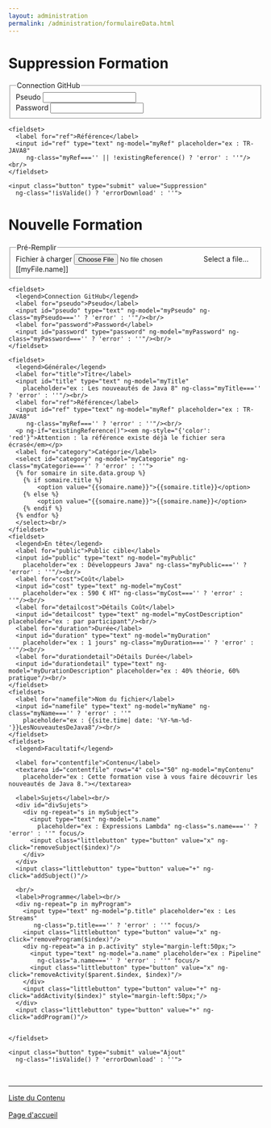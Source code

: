 ```yaml
---
layout: administration
permalink: /administration/formulaireData.html
---
```


<div class="formulaireData" ng-app="administration">
  <h1>Suppression Formation</h1>
  <form ng-submit="uploadTraining()" ng-controller="formulaireRemoveTraining">
    <fieldset>
      <legend>Connection GitHub</legend>
      <label for="pseudo">Pseudo</label>
      <input id="pseudo" type="text" ng-model="myPseudo" ng-class="myPseudo==='' ? 'error' : ''"/><br/>
      <label for="password">Password</label>
      <input id="password" type="password" ng-model="myPassword" ng-class="myPassword==='' ? 'error' : ''"/><br/>
    </fieldset>

    <fieldset>
      <label for="ref">Référence</label>
      <input id="ref" type="text" ng-model="myRef" placeholder="ex : TR-JAVA8"
         ng-class="myRef==='' || !existingReference() ? 'error' : ''"/><br/>
    </fieldset>

    <input class="button" type="submit" value="Suppression"
      ng-class="!isValide() ? 'errorDownload' : ''">
  </form>


  <h1>Nouvelle Formation</h1>
  <form ng-submit="uploadTraining()" ng-controller="formulaireTraining">
    <fieldset>
      <legend>Pré-Remplir</legend>
      <div class="input-file-container">
        <label for="my-fileTraining">Fichier à charger</label>
        <input class="input-file" id="my-fileTraining" type="file"
          onchange="angular.element(this).scope().setFile(this)" />
        <label ng-if="myFile.name===undefined" for="my-fileTraining"
          class="input-file-trigger">Select a file...</label>
        <label ng-if="myFile.name!==undefined" for="my-fileTraining"
          class="input-file-trigger completed">[[myFile.name]]</label>
      </div>
    </fieldset>

    <fieldset>
      <legend>Connection GitHub</legend>
      <label for="pseudo">Pseudo</label>
      <input id="pseudo" type="text" ng-model="myPseudo" ng-class="myPseudo==='' ? 'error' : ''"/><br/>
      <label for="password">Password</label>
      <input id="password" type="password" ng-model="myPassword" ng-class="myPassword==='' ? 'error' : ''"/><br/>
    </fieldset>

    <fieldset>
      <legend>Générale</legend>
      <label for="title">Titre</label>
      <input id="title" type="text" ng-model="myTitle"
        placeholder="ex : Les nouveautés de Java 8" ng-class="myTitle==='' ? 'error' : ''"/><br/>
      <label for="ref">Référence</label>
      <input id="ref" type="text" ng-model="myRef" placeholder="ex : TR-JAVA8"
         ng-class="myRef==='' ? 'error' : ''"/><br/>
      <p ng-if="existingReference()"><em ng-style="{'color': 'red'}">Attention : la référence existe déjà le fichier sera écrasé</em></p>
      <label for="category">Catégorie</label>
      <select id="category" ng-model="myCategorie" ng-class="myCategorie==='' ? 'error' : ''">
      {% for somaire in site.data.group %}
        {% if somaire.title %}
            <option value="{{somaire.name}}">{{somaire.title}}</option>
        {% else %}
            <option value="{{somaire.name}}">{{somaire.name}}</option>
        {% endif %}
      {% endfor %}
      </select><br/>
    </fieldset>
    <fieldset>
      <legend>En tête</legend>
      <label for="public">Public cible</label>
      <input id="public" type="text" ng-model="myPublic"
        placeholder="ex : Développeurs Java" ng-class="myPublic==='' ? 'error' : ''"/><br/>
      <label for="cost">Coût</label>
      <input id="cost" type="text" ng-model="myCost"
        placeholder="ex : 590 € HT" ng-class="myCost==='' ? 'error' : ''"/><br/>
      <label for="detailcost">Détails Coût</label>
      <input id="detailcost" type="text" ng-model="myCostDescription" placeholder="ex : par participant"/><br/>
      <label for="duration">Durée</label>
      <input id="duration" type="text" ng-model="myDuration"
        placeholder="ex : 1 jours" ng-class="myDuration==='' ? 'error' : ''"/><br/>
      <label for="durationdetail">Détails Durée</label>
      <input id="durationdetail" type="text" ng-model="myDurationDescription" placeholder="ex : 40% théorie, 60% pratique"/><br/>
    </fieldset>
    <fieldset>
      <label for="namefile">Nom du fichier</label>
      <input id="namefile" type="text" ng-model="myName" ng-class="myName==='' ? 'error' : ''"
        placeholder="ex : {{site.time| date: '%Y-%m-%d-'}}LesNouveautesDeJava8"/><br/>
    </fieldset>
    <fieldset>
      <legend>Facultatif</legend>

      <label for="contentfile">Contenu</label>
      <textarea id="contentfile" rows="4" cols="50" ng-model="myContenu"
        placeholder="ex : Cette formation vise à vous faire découvrir les nouveautés de Java 8."></textarea>

      <label>Sujets</label><br/>
      <div id="divSujets">
        <div ng-repeat="s in mySubject">
          <input type="text" ng-model="s.name"
            placeholder="ex : Expressions Lambda" ng-class="s.name==='' ? 'error' : ''" focus/>
          <input class="littlebutton" type="button" value="x" ng-click="removeSubject($index)"/>
        </div>
      </div>
      <input class="littlebutton" type="button" value="+" ng-click="addSubject()"/>

      <br/>
      <label>Programme</label><br/>
      <div ng-repeat="p in myProgram">
        <input type="text" ng-model="p.title" placeholder="ex : Les Streams"
           ng-class="p.title==='' ? 'error' : ''" focus/>
        <input class="littlebutton" type="button" value="x" ng-click="removeProgram($index)"/>
        <div ng-repeat="a in p.activity" style="margin-left:50px;">
          <input type="text" ng-model="a.name" placeholder="ex : Pipeline"
            ng-class="a.name==='' ? 'error' : ''" focus/>
          <input class="littlebutton" type="button" value="x" ng-click="removeActivity($parent.$index, $index)"/>
        </div>
        <input class="littlebutton" type="button" value="+" ng-click="addActivity($index)" style="margin-left:50px;"/>
      </div>
      <input class="littlebutton" type="button" value="+" ng-click="addProgram()"/>


    </fieldset>

    <input class="button" type="submit" value="Ajout"
      ng-class="!isValide() ? 'errorDownload' : ''">
  </form>

  <br/><hr/>

  <p>
    <a href="{{ '/administration/ListeContenu.html' | prepend: site.baseurl }}">Liste du Contenu</a>
    <br/>
    <br/>
    <a href="{{ site.url }}/{{ site.baseurl }}">Page d'accueil</a>
  </p>

  <script src="http://ajax.googleapis.com/ajax/libs/jquery/1.8.1/jquery.min.js"></script>
  <script>
    var listRef = [
      {% for training in site.posts %}
        {
          ref: "{{ training.ref }}",
          path: "{{ training.path }}"
        },
      {% endfor %}
    ];
  </script>
  <script src="../js/formulaire.js"></script>
</div>
